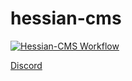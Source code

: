 # hessian-cms

[![Hessian-CMS Workflow](https://github.com/hessian-cms/hessian-cms/actions/workflows/hessian.workflow.yml/badge.svg?branch=main)](https://github.com/hessian-cms/hessian-cms/actions/workflows/hessian.workflow.yml) 

[Discord](https://discord.gg/vSwaGNY5Xs)